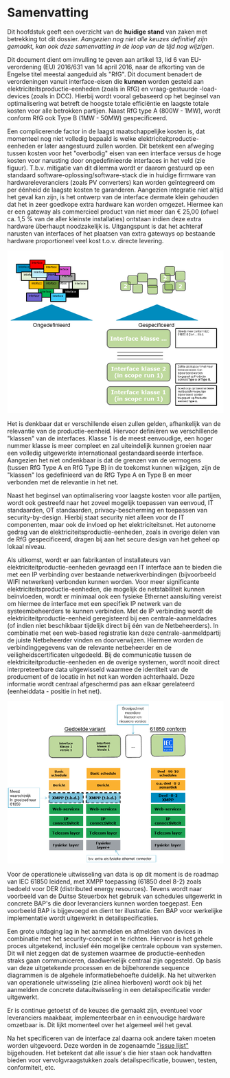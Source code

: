# Samenvatting

Dit hoofdstuk geeft een overzicht van de **huidige stand** van zaken met betrekking tot dit dossier. _Aangezien nog niet alle keuzes definitief zijn gemaakt, kan ook deze samenvatting in de loop van de tijd nog wijzigen._

Dit document dient om invulling te geven aan artikel 13, lid 6 van EU-verordening \(EU\) 2016/631 van 14 april 2016, naar de afkorting van de Engelse titel meestal aangeduid als "RfG". Dit document benadert de verordeningen vanuit interface-eisen die **kunnen** worden gesteld aan elektriciteitsproductie-eenheden \(zoals in RfG\) en vraag-gestuurde -load- devices \(zoals in DCC\). Hierbij wordt vooral gebaseerd op het beginsel van optimalisering wat betreft de hoogste totale efficiëntie en laagste totale kosten voor alle betrokken partijen. Naast RfG type A \(800W - 1MW\), wordt conform RfG ook Type B \(1MW - 50MW\) gespecificeerd.

Een complicerende factor in de laagst maatschappelijke kosten is, dat momenteel nog niet volledig bepaald is welke elektriciteitproductie-eenheden er later aangestuurd zullen worden. Dit betekent een afweging tussen kosten voor het "overbodig" eisen van een interface versus de hoge kosten voor narusting door ongedefinieerde interfaces in het veld \(zie figuur\). T.b.v. mitigatie van dit dilemma wordt er daarom gestuurd op een standaard software-oplossing/software-stack die in huidige firmware van hardwareleveranciers \(zoals PV converters\) kan worden geïntegreerd om per éénheid de laagste kosten te garanderen. Aangezien integratie niet altijd het geval kan zijn, is het ontwerp van de interface dermate klein gehouden dat het in zeer goedkope extra hardware kan worden omgezet. Hiermee kan er een gateway als commercieel product van niet meer dan € 25,00 \(ofwel ca. 1,5 % van de aller kleinste installaties\) ontstaan indien deze extra hardware überhaupt noodzakelijk is. Uitgangspunt is dat het achteraf narusten van interfaces of het plaatsen van extra gateways op bestaande hardware proportioneel veel kost t.o.v. directe levering.

![](.gitbook/assets/180123_EUDevicesResponsibilitySGAM_UCs_13.png)

Het is denkbaar dat er verschillende eisen zullen gelden, afhankelijk van de relevantie van de productie-eenheid. Hiervoor definiëren we verschillende "klassen" van de interfaces. Klasse 1 is de meest eenvoudige, een hoger nummer klasse is meer compleet en zal uiteindelijk kunnen groeien naar een volledig uitgewerkte internationaal gestandaardiseerde interface. Aangezien het niet ondenkbaar is dat de grenzen van de vermogens \(tussen RfG Type A en RfG Type B\) in de toekomst kunnen wijzigen, zijn de "klassen" los gedefinieerd van de RfG Type A en Type B en meer verbonden met de relevantie in het net.

Naast het beginsel van optimalisering voor laagste kosten voor alle partijen, wordt ook gestreefd naar het zoveel mogelijk toepassen van eenvoud, IT standaarden, OT standaarden, privacy-bescherming en toepassen van security-by-design. Hierbij staat security niet alleen voor de IT componenten, maar ook de invloed op het elektriciteitsnet. Het autonome gedrag van de elektriciteitsproductie-eenheden, zoals in overige delen van de RfG gespecificeerd, dragen bij aan het secure design van het geheel op lokaal niveau.

Als uitkomst, wordt er aan fabrikanten of installateurs van elektriciteitproductie-eenheden gevraagd een IT interface aan te bieden die met een IP verbinding over bestaande netwerkverbindingen \(bijvoorbeeld WIFI netwerken\) verbonden kunnen worden. Voor meer significante elektriciteitsproductie-eenheden, die mogelijk de netstabiliteit kunnen beïnvloeden, wordt er minimaal ook een fysieke Ethernet aansluiting vereist om hiermee de interface met een specifiek IP netwerk van de systeembeheerders te kunnen verbinden. Met de IP verbinding wordt de elektriciteitproductie-eenheid geregisteerd bij een centrale-aanmeldadres \(of indien niet beschikbaar tijdelijk direct bij één van de Netbeheerders\). In combinatie met een web-based registratie kan deze centrale-aanmeldpartij de juiste Netbeheerder vinden en doorverwijzen. Hiermee worden de verbindinggegevens van de relevante netbeheerder en de veiligheidscertificaten uitgedeeld. Bij de communicatie tussen de elektriciteitproductie-eenheden en de overige systemen, wordt nooit direct interpreteerbare data uitgewisseld waarmee de identiteit van de producment of de locatie in het net kan worden achterhaald. Deze informatie wordt centraal afgeschermd pas aan elkaar gerelateerd \(eenheiddata - positie in het net\).

![](.gitbook/assets/180123_EUDevicesResponsibilitySGAM_UCs_14.png)

Voor de operationele uitwisseling van data is op dit moment is de roadmap van IEC 61850 leidend, met XMPP toepassing \(61850 deel 8-2\) zoals bedoeld voor DER \(distributed energy resources\). Tevens wordt naar voorbeeld van de Duitse Steuerbox het gebruik van schedules uitgewerkt in concrete BAP's die door leveranciers kunnen worden toegepast. Een voorbeeld BAP is bijgevoegd en dient ter illustratie. Een BAP voor werkelijke implementatie wordt uitgewerkt in detailspecificaties.

Een grote uitdaging lag in het aanmelden en afmelden van devices in combinatie met het security-concept in te richten. Hiervoor is het gehele proces uitgetekend, inclusief één mogelijke centrale opbouw van systemen. Dit wil niet zeggen dat de systemen waarmee de productie-eenheden straks gaan communiceren, daadwerkelijk centraal zijn opgesteld. Op basis van deze uitgetekende processen en de bijbehorende sequence diagrammen is de algehele informatiebehoefte duidelijk. Na het uitwerken van operationele uitwisseling \(zie alinea hierboven\) wordt ook bij het aanmelden de concrete datauitwisseling in een detailspecificatie verder uitgewerkt.

Er is continue getoetst of de keuzes die gemaakt zijn, eventueel voor leveranciers maakbaar, implementeerbaar en in eenvoudige hardware omzetbaar is. Dit lijkt momenteel over het algemeel wél het geval.

Na het specificeren van de interface zal daarna ook andere taken moeten worden uitgevoerd. Deze worden in de zogenaamde ["issue lijst"](https://github.com/NetbeheerNederland/Interfacespecificatie-elektriciteit-productie-eenheden-RfG/issues) bijgehouden. Het betekent dat alle issue's die hier staan ook handvatten bieden voor vervolgvraagstukken zoals detailspecificatie, bouwen, testen, conformiteit, etc.


